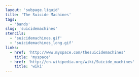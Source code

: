 ```yaml
---
layout: 'subpage.liquid'
title: 'The Suicide Machines'
tags:
  - 'bands'
slug: 'suicidemachines'
stencils:
  - 'suicidemachines.gif'
  - 'suicidemachines_long.gif'
links:
  - href: 'http://www.myspace.com/thesuicidemachines'
    title: 'myspace'
  - href: 'http://en.wikipedia.org/wiki/Suicide_machines'
    title: 'wiki'
---
```


